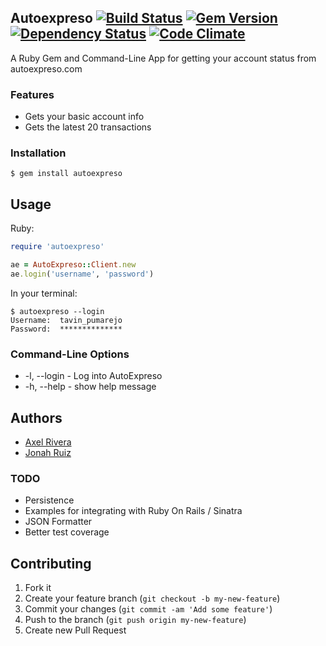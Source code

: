 ## Autoexpreso [![Build Status](https://travis-ci.org/riveralabs/autoexpreso-cli.png?branch=master)](https://travis-ci.org/riveralabs/autoexpreso-cli) [![Gem Version](https://badge.fury.io/rb/autoexpreso.png)](http://badge.fury.io/rb/autoexpreso) [![Dependency Status](https://gemnasium.com/riveralabs/autoexpreso-cli.png)](https://gemnasium.com/riveralabs/autoexpreso-cli) [![Code Climate](https://codeclimate.com/github/riveralabs/autoexpreso-cli.png)](https://codeclimate.com/github/riveralabs/autoexpreso-cli)
A Ruby Gem and Command-Line App for getting your account status from autoexpreso.com

### Features
* Gets your basic account info
* Gets the latest 20 transactions


### Installation
	$ gem install autoexpreso

## Usage

Ruby:

```ruby
require 'autoexpreso'

ae = AutoExpreso::Client.new
ae.login('username', 'password')
```

In your terminal:

	$ autoexpreso --login
	Username:  tavin_pumarejo
	Password:  **************

### Command-Line Options

  * -l, --login       - Log into AutoExpreso
  * -h, --help        - show help message


## Authors
* [Axel Rivera](http://riveralabs.com)
* [Jonah Ruiz](http://www.pixelhipsters.com)


### TODO
* Persistence
* Examples for integrating with Ruby On Rails / Sinatra
* JSON Formatter
* Better test coverage

## Contributing

1. Fork it
2. Create your feature branch (`git checkout -b my-new-feature`)
3. Commit your changes (`git commit -am 'Add some feature'`)
4. Push to the branch (`git push origin my-new-feature`)
5. Create new Pull Request